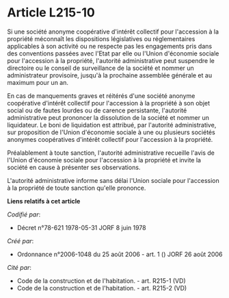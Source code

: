 # Article L215-10

Si une société anonyme coopérative d'intérêt collectif pour l'accession à la propriété méconnaît les dispositions
législatives ou réglementaires applicables à son activité ou ne respecte pas les engagements pris dans des conventions
passées avec l'Etat par elle ou l'Union d'économie sociale pour l'accession à la propriété, l'autorité administrative peut
suspendre le directoire ou le conseil de surveillance de la société et nommer un administrateur provisoire, jusqu'à la
prochaine assemblée générale et au maximum pour un an.

En cas de manquements graves et réitérés d'une société anonyme coopérative d'intérêt collectif pour l'accession à la
propriété à son objet social ou de fautes lourdes ou de carence persistante, l'autorité administrative peut prononcer la
dissolution de la société et nommer un liquidateur. Le boni de liquidation est attribué, par l'autorité administrative, sur
proposition de l'Union d'économie sociale à une ou plusieurs sociétés anonymes coopératives d'intérêt collectif pour
l'accession à la propriété.

Préalablement à toute sanction, l'autorité administrative recueille l'avis de l'Union d'économie sociale pour l'accession à
la propriété et invite la société en cause à présenter ses observations.

L'autorité administrative informe sans délai l'Union sociale pour l'accession à la propriété de toute sanction qu'elle
prononce.

**Liens relatifs à cet article**

_Codifié par_:

  - Décret n°78-621 1978-05-31 JORF 8 juin 1978

_Créé par_:

  - Ordonnance n°2006-1048 du 25 août 2006 - art. 1 () JORF 26 août 2006

_Cité par_:

  - Code de la construction et de l'habitation. - art. R215-1 (VD)
  - Code de la construction et de l'habitation. - art. R215-2 (VD)
